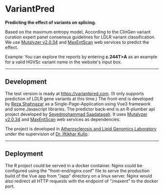 # VariantPred

**Predicting the effect of variants on splicing.**

Based on the maximum entropy model, According to the ClinGen variant curation expert panel consensus guidelines for LDLR variant classification. We use [Mutalyzer v2.0.34](https://mutalyzer.nl/) and [MaxEntScan](http://hollywood.mit.edu/burgelab/maxent/Xmaxentscan_scoreseq.html) web services to predict the effect.


Example: You can explore the reports by entering **c.244T>A** as an example for a valid HGVSc variant name in the website's input box.

______

## Development
The test version is ready at https://variantpred.com. (It only supports prediction of LDLR gene variants at this time.)
The front-end is developed by [Reza Shahnazar](https://ir.linkedin.com/in/reza-shahnazar-93537672) as a Single-Page-Application using Vue3 framework and some Javascript libraries.
The predictor back-end is an R-plumber api project developed by [Seyedmohammad Saadatagah](https://ir.linkedin.com/in/seyedmohammad-saadatagah-18b103122). It uses [Mutalyzer v2.0.34](https://mutalyzer.nl/) and [MaxEntScan](http://hollywood.mit.edu/burgelab/maxent/Xmaxentscan_scoreseq.html) web services as dependencies.

The project is developed in [Atherosclerosis and Lipid Genomics Laboratory](https://www.mayo.edu/research/labs/atherosclerosis-lipid-genomics/overview) under the supervision of [Dr. Iftikhar Kullo](https://www.mayo.edu/research/labs/atherosclerosis-lipid-genomics/overview).


______

## Deployment
The R project could be served in a docker container.
Nginx could be configured using the "front-end/nginx.conf" file to serve the production build of the Vue app from "/app" directory on a linux server. Nginx would also redirect all HTTP requests with the endpoint of "/maxent" to the docker port.
